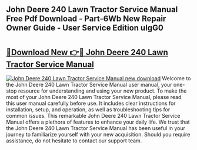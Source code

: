 ## John Deere 240 Lawn Tractor Service Manual Free Pdf Download - Part-6Wb New Repair Owner Guide - User Service Edition uIgG0

# <h2><a href="http://bc92164.oget.top/?id=John+Deere+240+Lawn+Tractor+Service+Manual">🔗Download New 👉🔴 John Deere 240 Lawn Tractor Service Manual</a></h2>

[![John Deere 240 Lawn Tractor Service Manual new download](https://i.imgur.com/5g1atiW.png)](http://bc92164.oget.top/?id=John+Deere+240+Lawn+Tractor+Service+Manual)
Welcome to the John Deere 240 Lawn Tractor Service Manual user manual, your one-stop resource for understanding and using your new product. To make the most of your John Deere 240 Lawn Tractor Service Manual, please read this user manual carefully before use. It includes clear instructions for installation, setup, and operation, as well as troubleshooting tips for common issues. This remarkable John Deere 240 Lawn Tractor Service Manual offers a plethora of features to enhance your daily life. We trust that the John Deere 240 Lawn Tractor Service Manual has been useful in your journey to familiarize yourself with your new acquisition. Should you require assistance, do not hesitate to contact our support team.
